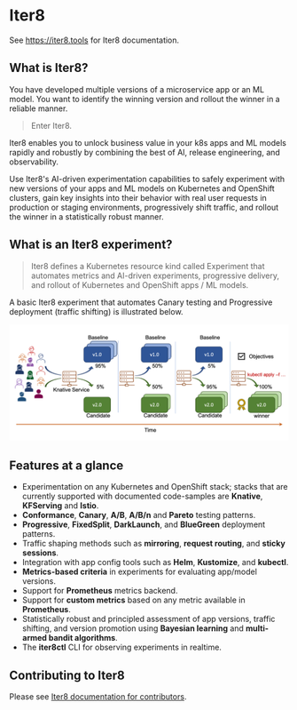 # Iter8
See https://iter8.tools for Iter8 documentation.

## What is Iter8?

You have developed multiple versions of a microservice app or an ML model. You want to identify the winning version and rollout the winner in a reliable manner.

> Enter Iter8.

Iter8 enables you to unlock business value in your k8s apps and ML models rapidly and robustly by combining the best of AI, release engineering, and observability.

Use Iter8's AI-driven experimentation capabilities to safely experiment with new versions of your apps and ML models on Kubernetes and OpenShift clusters, gain key insights into their behavior with real user requests in production or staging environments, progressively shift traffic, and rollout the winner in a statistically robust manner.

## What is an Iter8 experiment?

> Iter8 defines a Kubernetes resource kind called Experiment that automates metrics and AI-driven experiments, progressive delivery, and rollout of Kubernetes and OpenShift apps / ML models.

A basic Iter8 experiment that automates Canary testing and Progressive deployment (traffic shifting) is illustrated below.

![Iter8 Canary](mkdocs/src/assets/images/canary-progressive-kubectl.png)

## Features at a glance

- Experimentation on any Kubernetes and OpenShift stack; stacks that are currently supported with documented code-samples are **Knative**, **KFServing** and **Istio**.
- **Conformance**, **Canary**, **A/B**, **A/B/n** and **Pareto** testing patterns.
- **Progressive**, **FixedSplit**, **DarkLaunch**, and **BlueGreen** deployment patterns.
- Traffic shaping methods such as **mirroring**, **request routing**, and **sticky sessions**.
- Integration with app config tools such as **Helm**, **Kustomize**, and **kubectl**.
- **Metrics-based criteria** in experiments for evaluating app/model versions.
- Support for **Prometheus** metrics backend.
- Support for **custom metrics** based on any metric available in **Prometheus**.
- Statistically robust and principled assessment of app versions, traffic shifting, and version promotion using **Bayesian learning** and **multi-armed bandit algorithms**.
- The **iter8ctl** CLI for observing experiments in realtime.

## Contributing to Iter8
Please see [Iter8 documentation for contributors](https://iter8.tools/contributing/).